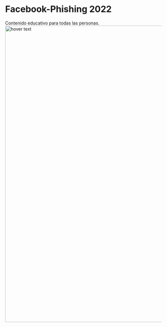 # Facebook-Phishing 2022
Contenido educativo para todas las personas.
<img src="images/img1.png" width="950" title="hover text">
